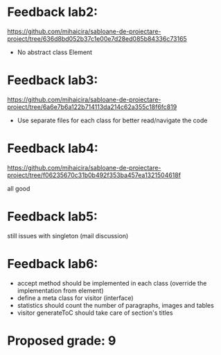 # Feedback lab2:
https://github.com/mihaicira/sabloane-de-proiectare-proiect/tree/636d8bd052b37c1e00e7d28ed085b84336c73165

- No abstract class Element

# Feedback lab3:
https://github.com/mihaicira/sabloane-de-proiectare-proiect/tree/6a6e7b6a122b714113da214c62a355c18f6fc819

- Use separate files for each class for better read/navigate the code

# Feedback lab4:
https://github.com/mihaicira/sabloane-de-proiectare-proiect/tree/f06235670c31b0b492f353ba457ea1321504618f

all good

# Feedback lab5:

still issues with singleton (mail discussion)

# Feedback lab6:

- accept method should be implemented in each class (override the implementation from element)
- define a meta class for visitor (interface)
- statistics should count the number of paragraphs, images and tables
- visitor generateToC should take care of section's titles

# Proposed grade: 9
